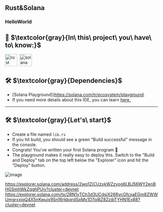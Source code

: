 ## Rust&Solana
### HelloWorld
## :dart: $\textcolor{gray}{In\ this\ project\ you\ have\ to\ know:}$ 

<div>
    <img src="https://encrypted-tbn0.gstatic.com/images?q=tbn:ANd9GcSl9Y65E5AMLiA5gsmRlAkbCq6TP97fVIR0hZ7zjqAQBw&s" title="rust" alt="rust" width="40" height="40"/>&nbsp;
      <img src="https://user-images.githubusercontent.com/109158340/207687793-d2fe408f-6bfc-4ce6-bfd0-ca7e8bcc17e7.png" title="solana" **alt="solana" width="40" height="40"/>
    </div>
 
 ##  🛠  $\textcolor{gray}{Dependencies}$
*  [Solana Playground](https://solana.com/tr/ecosystem/playground.
* If you need more details about this IDE, you can learn [here.](https://github.com/solana-playground/solana-playground)
---
##  🛠  $\textcolor{gray}{Let's\ start}$
* Create a file named `lib.rs`
* If you hit build, you should see a green "Build successful" message in the console.
* Congrats! You've written your first Solana program 🎉
* The playground makes it really easy to deploy this. Switch to the "Build and Deploy" tab on the top left below the "Explorer" icon and hit the "Deploy" button.

![image](https://user-images.githubusercontent.com/109158340/208464521-96964496-809a-4fb8-9459-6e0631013b62.png)
 
https://explorer.solana.com/address/2wq1ZiCUzxkWZzyog6LBJ56WY2enBHGSmhWkZgghPUiv?cluster=devnet
https://explorer.solana.com/tx/2RN1yTCh3d3UCdsiX26RvcGfcxaEGm8ZWWUmgrxxjqQ4X5nKwujx9Sn16rkbqrdSpMx1D7ojBZ8ZzjbTYHN1Ex88?cluster=devnet
